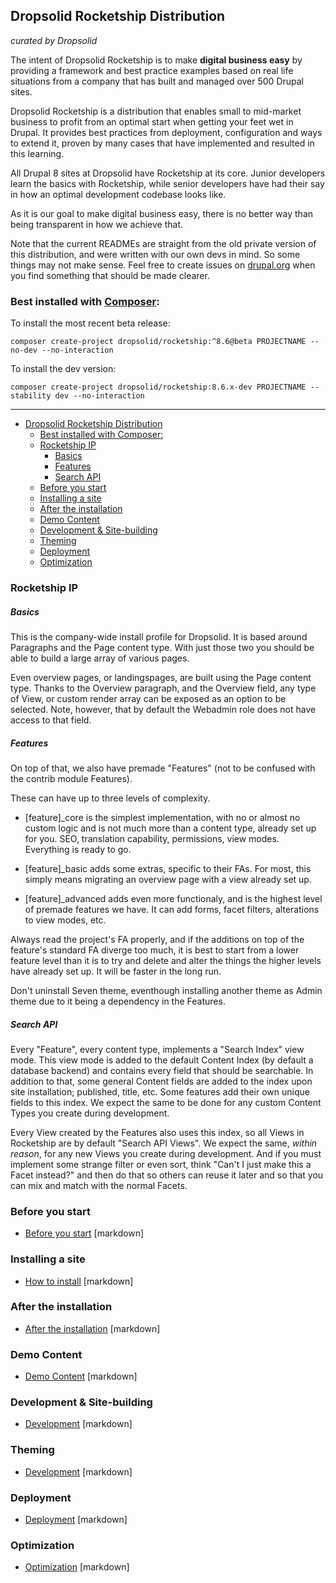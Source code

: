 ## Dropsolid Rocketship Distribution

_curated by Dropsolid_

The intent of Dropsolid Rocketship is to make **digital business easy** by
providing a framework and best practice examples based on real life situations
from a company that has built and managed over 500 Drupal sites.

Dropsolid Rocketship is a distribution that enables small to mid-market
business to profit from an optimal start when getting your feet wet in Drupal.
It provides best practices from deployment, configuration and ways to extend
it, proven by many cases that have implemented and resulted in this learning.

All Drupal 8 sites at Dropsolid have Rocketship at its core. Junior developers
learn the basics with Rocketship, while senior developers have had their say
in how an optimal development codebase looks like.

As it is our goal to make digital business easy, there is no better way than
being transparent in how we achieve that.

Note that the current READMEs are straight from the old private version of this
distribution, and were written with our own devs in mind. So some things may
not make sense. Feel free to create issues on
[drupal.org](https://drupal.org/project/dropsolid_rocketship) when you find
something that should be made clearer.


### Best installed with [Composer](https://getcomposer.org/download/):

To install the most recent beta release:
```
composer create-project dropsolid/rocketship:^8.6@beta PROJECTNAME --no-dev --no-interaction
```

To install the dev version:
```
composer create-project dropsolid/rocketship:8.6.x-dev PROJECTNAME --stability dev --no-interaction
```

------------------

- [Dropsolid Rocketship Distribution](#dropsolid-rocketship-distribution)
  - [Best installed with Composer:](#best-installed-with-composer)
  - [Rocketship IP](#rocketship-ip)
      - [Basics](#basics)
      - [Features](#features)
      - [Search API](#search-api)
  - [Before you start](#before-you-start)
  - [Installing a site](#installing-a-site)
  - [After the installation](#after-the-installation)
  - [Demo Content](#demo-content)
  - [Development & Site-building](#development--site-building)
  - [Theming](#theming)
  - [Deployment](#deployment)
  - [Optimization](#optimization)

### Rocketship IP

##### Basics
This is the company-wide install profile for Dropsolid. It is based
around Paragraphs and the Page content type. With just those two you should
be able to build a large array of various pages.

Even overview pages, or landingspages, are built using the Page content type.
Thanks to the Overview paragraph, and the Overview field, any type of View,
or custom render array can be exposed as an option to be selected. Note,
however, that by default the Webadmin role does not have access to that field.

##### Features
On top of that, we also have premade "Features" (not to be confused with the
contrib module Features).

These can have up to three levels of complexity.

* [feature]_core is the simplest implementation, with no or almost no custom
logic and is not much more than a content type, already set up for you. SEO,
translation capability, permissions, view modes. Everything is ready to go.

* [feature]_basic adds some extras, specific to their FAs. For most, this
simply means migrating an overview page with a view already set up.

* [feature]_advanced adds even more functionaly, and is the highest level of
premade features we have. It can add forms, facet filters, alterations to view modes, etc.

Always read the project's FA properly, and if the additions on top of the
feature's standard FA diverge too much, it is best to start from a lower
feature level than it is to try and delete and alter the things the higher
levels have already set up. It will be faster in the long run.

Don't uninstall Seven theme, eventhough installing another theme as Admin theme due to it being a dependency in the Features.

##### Search API
Every "Feature", every content type, implements a "Search Index" view mode.
This view mode is added to the default Content Index (by default a database
backend) and contains every field that should be searchable. In addition to
that, some general Content fields are added to the index upon site
installation; published, title, etc. Some features add their own unique fields
to this index. We expect the same to be done for any custom Content Types
you create during development.

Every View created by the Features also uses this index, so all Views in Rocketship are
by default "Search API Views". We expect the same, *within reason*, for any new Views you
create during development. And if you must implement some strange filter or even sort, think
"Can't I just make this a Facet instead?" and then do that so others can reuse it later and
so that you can mix and match with the normal Facets.

### Before you start

- [Before you start](readme/before-install) [markdown]

### Installing a site

- [How to install](readme/install) [markdown]

### After the installation

- [After the installation](readme/after-install) [markdown]

### Demo Content

- [Demo Content](readme/democontent) [markdown]

### Development & Site-building

- [Development](readme/development) [markdown]

### Theming

- [Development](readme/theming) [markdown]

### Deployment

- [Deployment](readme/deploying) [markdown]

### Optimization

- [Optimization](readme/optimization) [markdown]
